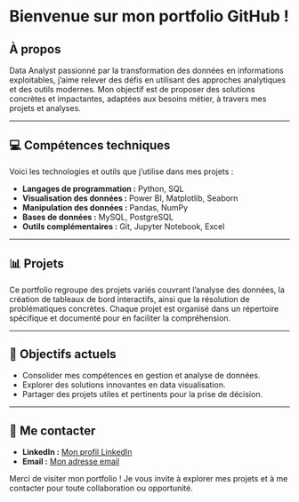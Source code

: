 # Bienvenue sur mon portfolio GitHub !  

## À propos  
Data Analyst passionné par la transformation des données en informations exploitables, j’aime relever des défis en utilisant des approches analytiques et des outils modernes. Mon objectif est de proposer des solutions concrètes et impactantes, adaptées aux besoins métier, à travers mes projets et analyses.  

---

## 💻 Compétences techniques  
Voici les technologies et outils que j’utilise dans mes projets :  
- **Langages de programmation :** Python, SQL  
- **Visualisation des données :** Power BI, Matplotlib, Seaborn  
- **Manipulation des données :** Pandas, NumPy  
- **Bases de données :** MySQL, PostgreSQL  
- **Outils complémentaires :** Git, Jupyter Notebook, Excel  

---

## 📊 Projets  
Ce portfolio regroupe des projets variés couvrant l’analyse des données, la création de tableaux de bord interactifs, ainsi que la résolution de problématiques concrètes. Chaque projet est organisé dans un répertoire spécifique et documenté pour en faciliter la compréhension.  

---

## 🎯 Objectifs actuels  
- Consolider mes compétences en gestion et analyse de données.  
- Explorer des solutions innovantes en data visualisation.  
- Partager des projets utiles et pertinents pour la prise de décision.  

---

## 🚀 Me contacter  
- **LinkedIn :** [Mon profil LinkedIn](#)  
- **Email :** [Mon adresse email](#)  

Merci de visiter mon portfolio ! Je vous invite à explorer mes projets et à me contacter pour toute collaboration ou opportunité.  